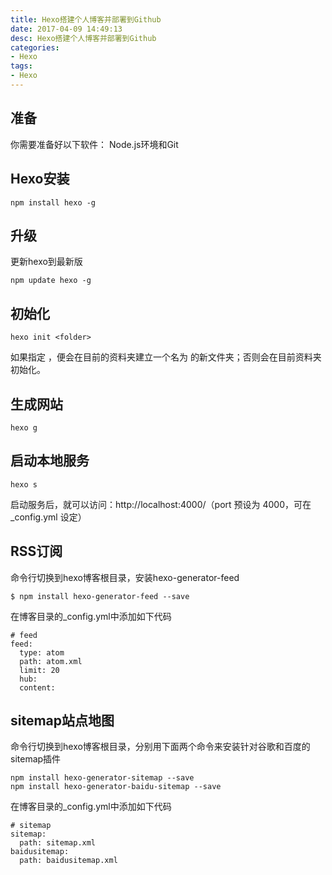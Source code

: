 ```yaml
---
title: Hexo搭建个人博客并部署到Github
date: 2017-04-09 14:49:13
desc: Hexo搭建个人博客并部署到Github
categories:
- Hexo
tags:
- Hexo
---
```

## 准备
你需要准备好以下软件：
Node.js环境和Git
<!-- more -->
## Hexo安装

```
npm install hexo -g
```
## 升级
更新hexo到最新版

```
npm update hexo -g
```
## 初始化

```
hexo init <folder>
```
如果指定 <folder>，便会在目前的资料夹建立一个名为 <folder> 的新文件夹；否则会在目前资料夹初始化。
## 生成网站

```
hexo g
```
## 启动本地服务

```
hexo s
```
启动服务后，就可以访问：http://localhost:4000/（port 预设为 4000，可在 _config.yml 设定）
## RSS订阅
命令行切换到hexo博客根目录，安装hexo-generator-feed
```
$ npm install hexo-generator-feed --save
```
在博客目录的_config.yml中添加如下代码
```
# feed   
feed:
  type: atom
  path: atom.xml
  limit: 20
  hub:
  content:
```

## sitemap站点地图
命令行切换到hexo博客根目录，分别用下面两个命令来安装针对谷歌和百度的sitemap插件
```
npm install hexo-generator-sitemap --save
npm install hexo-generator-baidu-sitemap --save
```
在博客目录的_config.yml中添加如下代码
```
# sitemap
sitemap:
  path: sitemap.xml
baidusitemap:
  path: baidusitemap.xml 
```
